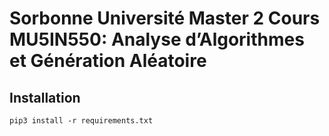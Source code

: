 # Sorbonne Université Master 2 Cours MU5IN550: Analyse d’Algorithmes et Génération Aléatoire

## Installation
`pip3 install -r requirements.txt`
